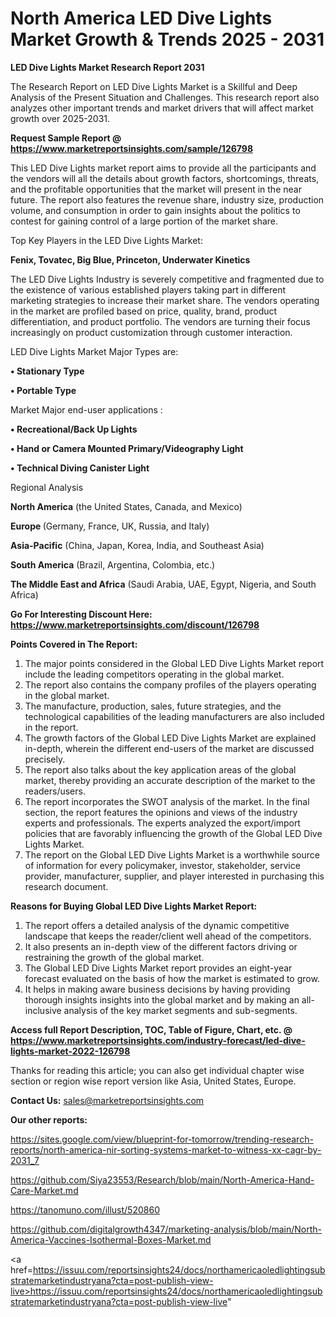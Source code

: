 # North America LED Dive Lights Market Growth & Trends 2025 - 2031

<strong>LED Dive Lights Market Research Report 2031</strong>

The Research Report on LED Dive Lights Market is a Skillful and Deep Analysis of the Present Situation and Challenges. This research report also analyzes other important trends and market drivers that will affect market growth over 2025-2031.

<strong>Request Sample Report @ <a href=https://www.marketreportsinsights.com/sample/126798>https://www.marketreportsinsights.com/sample/126798</a></strong>

This LED Dive Lights market report aims to provide all the participants and the vendors will all the details about growth factors, shortcomings, threats, and the profitable opportunities that the market will present in the near future. The report also features the revenue share, industry size, production volume, and consumption in order to gain insights about the politics to contest for gaining control of a large portion of the market share.

Top Key Players in the LED Dive Lights Market:

<strong>Fenix, Tovatec, Big Blue, Princeton, Underwater Kinetics</strong>

The LED Dive Lights Industry is severely competitive and fragmented due to the existence of various established players taking part in different marketing strategies to increase their market share. The vendors operating in the market are profiled based on price, quality, brand, product differentiation, and product portfolio. The vendors are turning their focus increasingly on product customization through customer interaction.

LED Dive Lights Market Major Types are:

<strong>• Stationary Type

• Portable Type</strong>

Market Major end-user applications :

<strong>• Recreational/Back Up Lights

• Hand or Camera Mounted Primary/Videography Light

• Technical Diving Canister Light</strong>

Regional Analysis

</u><strong><b>North America</b></strong> (the United States, Canada, and Mexico)

<strong><b>Europe </b></strong>(Germany, France, UK, Russia, and Italy)

<strong><b>Asia-Pacific</b></strong> (China, Japan, Korea, India, and Southeast Asia)

<strong><b>South America</b></strong> (Brazil, Argentina, Colombia, etc.)

<strong><b>The Middle East and Africa</b></strong> (Saudi Arabia, UAE, Egypt, Nigeria, and South Africa)

<strong>Go For Interesting Discount Here: <a href=https://www.marketreportsinsights.com/discount/126798>https://www.marketreportsinsights.com/discount/126798</a></strong>

<strong>Points Covered in The Report:</strong>
<ol>
  <li>The major points considered in the Global LED Dive Lights Market report include the leading competitors operating in the global market.</li>
  <li>The report also contains the company profiles of the players operating in the global market.</li>
  <li>The manufacture, production, sales, future strategies, and the technological capabilities of the leading manufacturers are also included in the report.</li>
  <li>The growth factors of the Global LED Dive Lights Market are explained in-depth, wherein the different end-users of the market are discussed precisely.</li>
  <li>The report also talks about the key application areas of the global market, thereby providing an accurate description of the market to the readers/users.</li>
  <li>The report incorporates the SWOT analysis of the market. In the final section, the report features the opinions and views of the industry experts and professionals. The experts analyzed the export/import policies that are favorably influencing the growth of the Global LED Dive Lights Market.</li>
  <li>The report on the Global LED Dive Lights Market is a worthwhile source of information for every policymaker, investor, stakeholder, service provider, manufacturer, supplier, and player interested in purchasing this research document.</li>
</ol>
<strong>Reasons for Buying Global LED Dive Lights Market Report:</strong>

<ol>
  <li>The report offers a detailed analysis of the dynamic competitive landscape that keeps the reader/client well ahead of the competitors.</li>
  <li>It also presents an in-depth view of the different factors driving or restraining the growth of the global market.</li>
  <li>The Global LED Dive Lights Market report provides an eight-year forecast evaluated on the basis of how the market is estimated to grow.</li>
  <li>It helps in making aware business decisions by having providing thorough insights insights into the global market and by making an all-inclusive analysis of the key market segments and sub-segments.</li>
</ol>
<strong>Access full Report Description, TOC, Table of Figure, Chart, etc. @ <a href=https://www.marketreportsinsights.com/industry-forecast/led-dive-lights-market-2022-126798>https://www.marketreportsinsights.com/industry-forecast/led-dive-lights-market-2022-126798</a></strong>


Thanks for reading this article; you can also get individual chapter wise section or region wise report version like Asia, United States, Europe.

<strong>Contact Us:</strong>
sales@marketreportsinsights.com

<strong>Our other reports:</strong>

<a href=https://sites.google.com/view/blueprint-for-tomorrow/trending-research-reports/north-america-nir-sorting-systems-market-to-witness-xx-cagr-by-2031_7>https://sites.google.com/view/blueprint-for-tomorrow/trending-research-reports/north-america-nir-sorting-systems-market-to-witness-xx-cagr-by-2031_7</a>

<a href=https://github.com/Siya23553/Research/blob/main/North-America-Hand-Care-Market.md>https://github.com/Siya23553/Research/blob/main/North-America-Hand-Care-Market.md</a>

<a href=https://tanomuno.com/illust/520860>https://tanomuno.com/illust/520860</a>

<a href=https://github.com/digitalgrowth4347/marketing-analysis/blob/main/North-America-Vaccines-Isothermal-Boxes-Market.md>https://github.com/digitalgrowth4347/marketing-analysis/blob/main/North-America-Vaccines-Isothermal-Boxes-Market.md</a>

<a href=https://issuu.com/reportsinsights24/docs/northamericaoledlightingsubstratemarketindustryana?cta=post-publish-view-live>https://issuu.com/reportsinsights24/docs/northamericaoledlightingsubstratemarketindustryana?cta=post-publish-view-live</a>"
